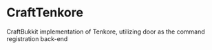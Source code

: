 # CraftTenkore
CraftBukkit implementation of Tenkore, utilizing door as the command registration back-end
